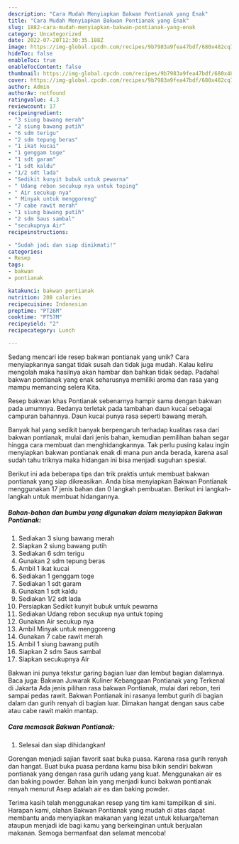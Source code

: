 ```yaml
---
description: "Cara Mudah Menyiapkan Bakwan Pontianak yang Enak"
title: "Cara Mudah Menyiapkan Bakwan Pontianak yang Enak"
slug: 1882-cara-mudah-menyiapkan-bakwan-pontianak-yang-enak
category: Uncategorized
date: 2022-07-20T12:30:35.188Z
image: https://img-global.cpcdn.com/recipes/9b7983a9fea47bdf/680x482cq70/bakwan-pontianak-foto-resep-utama.jpg
hideToc: false
enableToc: true
enableTocContent: false
thumbnail: https://img-global.cpcdn.com/recipes/9b7983a9fea47bdf/680x482cq70/bakwan-pontianak-foto-resep-utama.jpg
cover: https://img-global.cpcdn.com/recipes/9b7983a9fea47bdf/680x482cq70/bakwan-pontianak-foto-resep-utama.jpg
author: Admin
authorAv: notfound
ratingvalue: 4.3
reviewcount: 17
recipeingredient:
- "3 siung bawang merah"
- "2 siung bawang putih"
- "6 sdm terigu"
- "2 sdm tepung beras"
- "1 ikat kucai"
- "1 genggam toge"
- "1 sdt garam"
- "1 sdt kaldu"
- "1/2 sdt lada"
- "Sedikit kunyit bubuk untuk pewarna"
- " Udang rebon secukup nya untuk toping"
- " Air secukup nya"
- " Minyak untuk menggoreng"
- "7 cabe rawit merah"
- "1 siung bawang putih"
- "2 sdm Saus sambal"
- "secukupnya Air"
recipeinstructions:

- "Sudah jadi dan siap dinikmati!"
categories:
- Resep
tags:
- bakwan
- pontianak

katakunci: bakwan pontianak 
nutrition: 208 calories
recipecuisine: Indonesian
preptime: "PT26M"
cooktime: "PT57M"
recipeyield: "2"
recipecategory: Lunch

---
```





Sedang mencari ide resep bakwan pontianak yang unik? Cara menyiapkannya sangat tidak susah dan tidak juga mudah. Kalau keliru mengolah maka hasilnya akan hambar dan bahkan tidak sedap. Padahal bakwan pontianak yang enak seharusnya memiliki aroma dan rasa yang mampu memancing selera Kita.





Resep bakwan khas Pontianak sebenarnya hampir sama dengan bakwan pada umumnya. Bedanya terletak pada tambahan daun kucai sebagai campuran bahannya. Daun kucai punya rasa seperti bawang merah.

Banyak hal yang sedikit banyak berpengaruh terhadap kualitas rasa dari bakwan pontianak, mulai dari jenis bahan, kemudian pemilihan bahan segar hingga cara membuat dan menghidangkannya. Tak perlu pusing kalau ingin menyiapkan bakwan pontianak enak di mana pun anda berada, karena asal sudah tahu triknya maka hidangan ini bisa menjadi suguhan spesial.






Berikut ini ada beberapa tips dan trik praktis untuk membuat bakwan pontianak yang siap dikreasikan. Anda bisa menyiapkan Bakwan Pontianak menggunakan 17 jenis bahan dan 0 langkah pembuatan. Berikut ini langkah-langkah untuk membuat hidangannya.

<!--inarticleads1-->

##### Bahan-bahan dan bumbu yang digunakan dalam menyiapkan Bakwan Pontianak:

1. Sediakan 3 siung bawang merah
1. Siapkan 2 siung bawang putih
1. Sediakan 6 sdm terigu
1. Gunakan 2 sdm tepung beras
1. Ambil 1 ikat kucai
1. Sediakan 1 genggam toge
1. Sediakan 1 sdt garam
1. Gunakan 1 sdt kaldu
1. Sediakan 1/2 sdt lada
1. Persiapkan Sedikit kunyit bubuk untuk pewarna
1. Sediakan  Udang rebon secukup nya untuk toping
1. Gunakan  Air secukup nya
1. Ambil  Minyak untuk menggoreng
1. Gunakan 7 cabe rawit merah
1. Ambil 1 siung bawang putih
1. Siapkan 2 sdm Saus sambal
1. Siapkan secukupnya Air


Bakwan ini punya tekstur garing bagian luar dan lembut bagian dalamnya. Baca juga: Bakwan Juwarak Kuliner Kebanggaan Pontianak yang Terkenal di Jakarta Ada jenis pilihan rasa bakwan Pontianak, mulai dari rebon, teri sampai pedas rawit. Bakwan Pontianak ini rasanya lembut gurih di bagian dalam dan gurih renyah di bagian luar. Dimakan hangat dengan saus cabe atau cabe rawit makin mantap. 

<!--inarticleads2-->

##### Cara memasak Bakwan Pontianak:


1. Selesai dan siap dihidangkan!

Gorengan menjadi sajian favorit saat buka puasa. Karena rasa gurih renyah dan hangat. Buat buka puasa perdana kamu bisa bikin sendiri bakwan pontianak yang dengan rasa gurih udang yang kuat. Menggunakan air es dan baking powder. Bahan lain yang menjadi kunci bakwan pontianak renyah menurut Asep adalah air es dan baking powder. 

Terima kasih telah menggunakan resep yang tim kami tampilkan di sini. Harapan kami, olahan Bakwan Pontianak yang mudah di atas dapat membantu anda menyiapkan makanan yang lezat untuk keluarga/teman ataupun menjadi ide bagi kamu yang berkeinginan untuk berjualan makanan. Semoga bermanfaat dan selamat mencoba!
